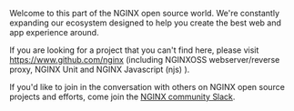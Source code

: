 Welcome to this part of the NGINX open source world. We're constantly expanding our ecosystem designed to help you create the best web and app experience around. 

If you are looking for a project that you can't find here, please visit https://www.github.com/nginx (including NGINXOSS webserver/reverse proxy, NGINX Unit and NGINX Javascript (njs) ).

If you'd like to join in the conversation with others on NGINX open source projects and efforts, come join the [NGINX community Slack](https://community.nginx.org/joinslack?w). 

